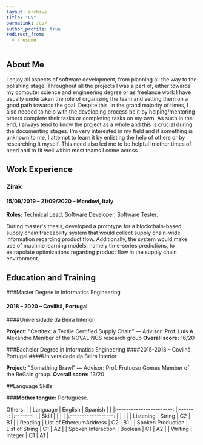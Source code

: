 ```yaml
---
layout: archive
title: "CV"
permalink: /cv/
author_profile: true
redirect_from:
  - /resume
---
```


## About Me

I enjoy all aspects of software development, from planning all the way to the polishing stage. Throughout all the projects I was a part of, either towards my computer science and engineering degree or as freelance work I have usually undertaken the role of organizing the team and setting them on a good path towards the goal. Despite this, in the grand majority of times, I also needed to help with the developing process be it by helping/mentoring others complete their tasks or completing tasks on my own. As such in the end, I always tend to know the project as a whole and this is crucial during the documenting stages. I'm very interested in my field and if something is unknown to me, I attempt to learn it by enlisting the help of others or by researching it myself. This need also led me to be helpful in other times of need and to fit well within most teams I come across.

## Work Experience

### Zirak

#### 15/09/2019 – 21/09/2020 – Mondovi, Italy

**Roles:** Technical Lead, Software Developer, Software Tester.

During master's thesis, developed a prototype for a blockchain-based supply chain
traceability system that would collect supply chain-wide information regarding
product flow. Additionally, the system would make use of machine learning
models, namely time-series predictions, to extrapolate optimizations regarding
product flow in the supply chain environment.

## Education and Training

###Master Degree in Informatics Engineering
#### 2018 – 2020 – Covilhã, Portugal
####Universidade da Beira Interior

**Project:** "Certitex: a Textile Certified Supply Chain" — Advisor: Prof. Luís A. Alexandre
Member of the NOVALINCS research group
**Overall score:** 16/20

###Bachelor Degree in Informatics Engineering
####2015-2018 – Covilhã, Portugal
####Universidade da Beira Interior

**Project:** "Something Brawl" — Advisor: Prof. Frutuoso Gomes
Member of the ReGain group.
**Overall score:** 13/20

##Language Skills

###**Mother tongue:** Portuguese.

Others:
|                     |         Language          | English   | Spanish   |
|                     |:-----------------------:  |:-------:  |:-------:  |
|        Skill        |                           |           |           |
|:------------------: |                           |           |           |
|      Listening      |          String           |    C2     |    B1     |
|       Reading       | List of EthereumAddress   |    C2     |    B1     |
|  Spoken Production  |      List of String       |    C1     |    A2     |
| Spoken Interaction  |         Boolean           |    C1     |    A2     |
|       Writing       |         Integer           |    C1     |    A1     |


